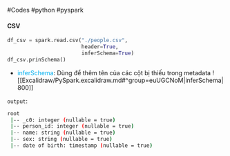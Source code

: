 #Codes #python #pyspark 
#### CSV
```Python
df_csv = spark.read.csv("./people.csv", 
                        header=True, 
                        inferSchema=True)
df_csv.prinSchema()
```
- <font color="#00b0f0">inferSchema</font>: Dùng để thêm tên của các cột bị thiếu trong metadata
![[Excalidraw/PySpark.excalidraw.md#^group=euUGCNoM|inferSchema|800]]

`output`:
```Bash
root
 |-- _c0: integer (nullable = true)
 |-- person_id: integer (nullable = true)
 |-- name: string (nullable = true)
 |-- sex: string (nullable = true)
 |-- date of birth: timestamp (nullable = true)
```



